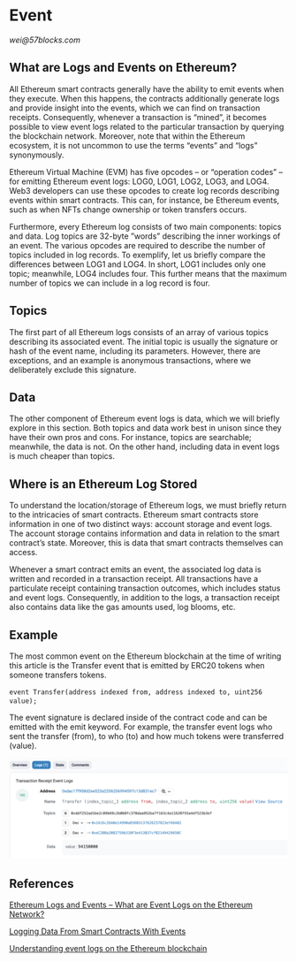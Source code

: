 # Event

_wei@57blocks.com_

## What are Logs and Events on Ethereum? 
All Ethereum smart contracts generally have the ability to emit events when they execute. When this happens, the contracts additionally generate logs and provide insight into the events, which we can find on transaction receipts. Consequently, whenever a transaction is “mined”, it becomes possible to view event logs related to the particular transaction by querying the blockchain network. Moreover, note that within the Ethereum ecosystem, it is not uncommon to use the terms “events” and “logs” synonymously. 

Ethereum Virtual Machine (EVM) has five opcodes – or “operation codes” – for emitting Ethereum event logs: LOG0, LOG1, LOG2, LOG3, and LOG4. Web3 developers can use these opcodes to create log records describing events within smart contracts. This can, for instance, be Ethereum events, such as when NFTs change ownership or token transfers occurs. 

Furthermore, every Ethereum log consists of two main components: topics and data. Log topics are 32-byte ”words” describing the inner workings of an event. The various opcodes are required to describe the number of topics included in log records. To exemplify, let us briefly compare the differences between LOG1 and LOG4. In short, LOG1 includes only one topic; meanwhile, LOG4 includes four. This further means that the maximum number of topics we can include in a log record is four.

## Topics

The first part of all Ethereum logs consists of an array of various topics describing its associated event. The initial topic is usually the signature or hash of the event name, including its parameters. However, there are exceptions, and an example is anonymous transactions, where we deliberately exclude this signature.

## Data
The other component of Ethereum event logs is data, which we will briefly explore in this section. Both topics and data work best in unison since they have their own pros and cons. For instance, topics are searchable; meanwhile, the data is not. On the other hand, including data in event logs is much cheaper than topics. 

## Where is an Ethereum Log Stored
To understand the location/storage of Ethereum logs, we must briefly return to the intricacies of smart contracts. Ethereum smart contracts store information in one of two distinct ways: account storage and event logs. The account storage contains information and data in relation to the smart contract’s state. Moreover, this is data that smart contracts themselves can access. 

Whenever a smart contract emits an event, the associated log data is written and recorded in a transaction receipt. All transactions have a particulate receipt containing transaction outcomes, which includes status and event logs. Consequently, in addition to the logs, a transaction receipt also contains data like the gas amounts used, log blooms, etc. 

## Example
The most common event on the Ethereum blockchain at the time of writing this article is the Transfer event that is emitted by ERC20 tokens when someone transfers tokens.
```solidity
event Transfer(address indexed from, address indexed to, uint256 value);
```

The event signature is declared inside of the contract code and can be emitted with the emit keyword. For example, the transfer event logs who sent the transfer (from), to who (to) and how much tokens were transferred (value).

![Event](../../assets/images/ethereum_log.png)
## References

[Ethereum Logs and Events – What are Event Logs on the Ethereum Network?](https://moralis.io/ethereum-logs-and-events-what-are-event-logs-on-the-ethereum-network/)

[Logging Data From Smart Contracts With Events](https://ethereum.org/en/developers/tutorials/logging-events-smart-contracts/)

[Understanding event logs on the Ethereum blockchain](https://medium.com/mycrypto/understanding-event-logs-on-the-ethereum-blockchain-f4ae7ba50378)